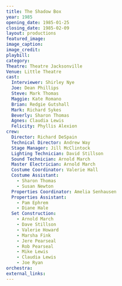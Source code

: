 ```yaml
---
title: The Shadow Box
year: 1985
opening_date: 1985-01-25
closing_date: 1985-02-09
layout: productions
featured_image: 
image_caption:
image_credit:
playbill: 
category: 
Theatre: Theatre Jacksonville
Venue: Little Theatre
cast:
  Interviewer: Shirley Nye
  Joe: Dean Phillips
  Steve: Mark Thomas
  Maggie: Kate Romano
  Brian: Redgie Gutshall
  Mark: Richard Sykes
  Beverly: Sharon Thomas
  Agnes: Claudia Lewis
  Felicity: Phyllis Alexion
crew:
  Director: Richard DeSpain
  Technical Director: Andrew Way
  Stage Manager: Jill McClintock
  Lighting Technician: David Stillson
  Sound Technician: Arnold March
  Master Electrician: Arnold March
  Costume Coordinator: Valerie Hall
  Costume Assistant:
    - Sharon Thomas
    - Susan Newton
  Properties Coordinator: Amelia Senhausen
  Properties Assistant:
    - Pam Ephrem
    - Diane Hale
  Set Construction:
    - Arnold March
    - Dave Stillson
    - Valerie Howard
    - Marsha Fink
    - Jere Pearseal
    - Rob Pearseal
    - Mike Lewis
    - Claudia Lewis
    - Joe Ryan
orchestra:
external_links:
---
```


